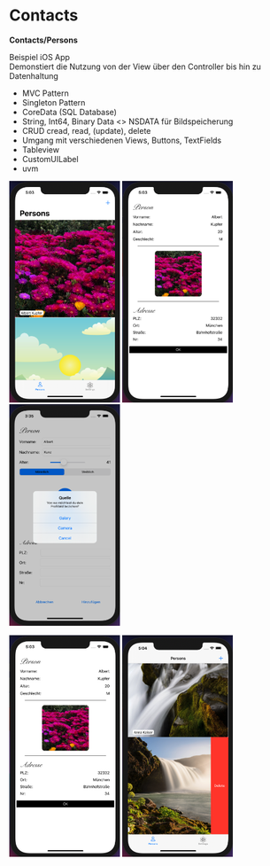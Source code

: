 # Contacts
 
 <b> Contacts/Persons </b>
 
Beispiel iOS App <br>
Demonstiert die Nutzung von der View über den Controller bis hin zu Datenhaltung
- MVC Pattern
- Singleton Pattern
- CoreData (SQL Database)
- String, Int64, Binary Data <> NSDATA für Bildspeicherung
- CRUD cread, read, (update), delete
- Umgang mit verschiedenen Views, Buttons, TextFields
- Tableview
- CustomUILabel
- uvm
 
<p align="left">
  <img src="https://github.com/ansc00/Contacts/blob/main/img/5.png" width="200" height="400" >
  <img src="https://github.com/ansc00/Contacts/blob/main/img/4.png" width="200" height="400">
 <img src="https://github.com/ansc00/Contacts/blob/main/img/2.png" width="200" height="400">
</p>

<p align="left">
  <img src="https://github.com/ansc00/Contacts/blob/main/img/4.png" width="200" height="400">
  <img src="https://github.com/ansc00/Contacts/blob/main/img/6.png" width="200" height="400">
</p>
